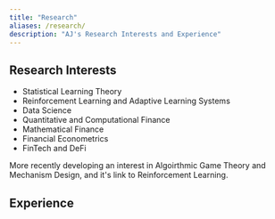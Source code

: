 ```yaml
---
title: "Research"
aliases: /research/
description: "AJ's Research Interests and Experience"
---
```


## Research Interests
+ Statistical Learning Theory
+ Reinforcement Learning and Adaptive Learning Systems
+ Data Science
+ Quantitative and Computational Finance
+ Mathematical Finance
+ Financial Econometrics
+ FinTech and DeFi

More recently developing an interest in Algoirthmic Game Theory and Mechanism Design, and it's link to Reinforcement Learning.

## Experience
